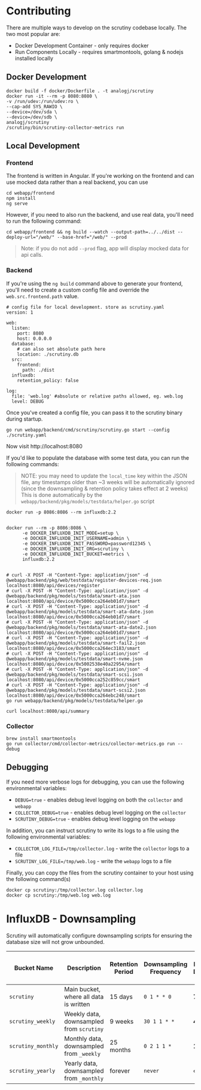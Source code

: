 # Contributing

There are multiple ways to develop on the scrutiny codebase locally. The two most popular are:
- Docker Development Container - only requires docker
- Run Components Locally - requires smartmontools, golang & nodejs installed locally

## Docker Development
```
docker build -f docker/Dockerfile . -t analogj/scrutiny
docker run -it --rm -p 8080:8080 \
-v /run/udev:/run/udev:ro \
--cap-add SYS_RAWIO \
--device=/dev/sda \
--device=/dev/sdb \
analogj/scrutiny
/scrutiny/bin/scrutiny-collector-metrics run
```


## Local Development

### Frontend
The frontend is written in Angular.
If you're working on the frontend and can use mocked data rather than a real backend, you can use
```
cd webapp/frontend
npm install
ng serve
```

However, if you need to also run the backend, and use real data, you'll need to run the following command:
```
cd webapp/frontend && ng build --watch --output-path=../../dist --deploy-url="/web/" --base-href="/web/" --prod
```

> Note: if you do not add `--prod` flag, app will display mocked data for api calls.

### Backend

If you're using the `ng build` command above to generate your frontend, you'll need to create a custom config file and
override the `web.src.frontend.path` value.

```
# config file for local development. store as scrutiny.yaml
version: 1

web:
  listen:
    port: 8080
    host: 0.0.0.0
  database:
    # can also set absolute path here
    location: ./scrutiny.db
  src:
    frontend:
      path: ./dist
  influxdb:
    retention_policy: false

log:
  file: 'web.log' #absolute or relative paths allowed, eg. web.log
  level: DEBUG

```

Once you've created a config file, you can pass it to the scrutiny binary during startup.

```
go run webapp/backend/cmd/scrutiny/scrutiny.go start --config ./scrutiny.yaml
```

Now visit http://localhost:8080


If you'd like to populate the database with some test data,  you can run the following commands:

> NOTE: you may need to update the `local_time` key within the JSON file, any timestamps older than ~3 weeks will be automatically ignored
> (since the downsampling & retention policy takes effect at 2 weeks)
> This is done automatically by the `webapp/backend/pkg/models/testdata/helper.go` script

```
docker run -p 8086:8086 --rm influxdb:2.2


docker run --rm -p 8086:8086 \
      -e DOCKER_INFLUXDB_INIT_MODE=setup \
      -e DOCKER_INFLUXDB_INIT_USERNAME=admin \
      -e DOCKER_INFLUXDB_INIT_PASSWORD=password12345 \
      -e DOCKER_INFLUXDB_INIT_ORG=scrutiny \
      -e DOCKER_INFLUXDB_INIT_BUCKET=metrics \
      influxdb:2.2


# curl -X POST -H "Content-Type: application/json" -d @webapp/backend/pkg/web/testdata/register-devices-req.json localhost:8080/api/devices/register
# curl -X POST -H "Content-Type: application/json" -d @webapp/backend/pkg/models/testdata/smart-ata.json localhost:8080/api/device/0x5000cca264eb01d7/smart
# curl -X POST -H "Content-Type: application/json" -d @webapp/backend/pkg/models/testdata/smart-ata-date.json localhost:8080/api/device/0x5000cca264eb01d7/smart
# curl -X POST -H "Content-Type: application/json" -d @webapp/backend/pkg/models/testdata/smart-ata-date2.json localhost:8080/api/device/0x5000cca264eb01d7/smart
# curl -X POST -H "Content-Type: application/json" -d @webapp/backend/pkg/models/testdata/smart-fail2.json localhost:8080/api/device/0x5000cca264ec3183/smart
# curl -X POST -H "Content-Type: application/json" -d @webapp/backend/pkg/models/testdata/smart-nvme.json localhost:8080/api/device/0x5002538e40a22954/smart
# curl -X POST -H "Content-Type: application/json" -d @webapp/backend/pkg/models/testdata/smart-scsi.json localhost:8080/api/device/0x5000cca252c859cc/smart
# curl -X POST -H "Content-Type: application/json" -d @webapp/backend/pkg/models/testdata/smart-scsi2.json localhost:8080/api/device/0x5000cca264ebc248/smart
go run webapp/backend/pkg/models/testdata/helper.go

curl localhost:8080/api/summary

```

### Collector
```
brew install smartmontools
go run collector/cmd/collector-metrics/collector-metrics.go run --debug
```


## Debugging

If you need more verbose logs for debugging, you can use the following environmental variables:

- `DEBUG=true` - enables debug level logging on both the `collector` and `webapp`
- `COLLECTOR_DEBUG=true` - enables debug level logging on the `collector`
- `SCRUTINY_DEBUG=true` - enables debug level logging on the `webapp`

In addition, you can instruct scrutiny to write its logs to a file using the following environmental variables:

- `COLLECTOR_LOG_FILE=/tmp/collector.log` - write the `collector` logs to a file
- `SCRUTINY_LOG_FILE=/tmp/web.log` - write the `webapp` logs to a file

Finally, you can copy the files from the scrutiny container to your host using the following command(s)

```
docker cp scrutiny:/tmp/collector.log collector.log
docker cp scrutiny:/tmp/web.log web.log
```

# InfluxDB - Downsampling

Scrutiny will automatically configure downsampling scripts for ensuring the database size will not grow unbounded. 

| Bucket Name | Description | Retention Period | Downsampling Frequency | Max Number of Datapoints (per Disk) |
| --- | --- | --- | --- | --- |
| `scrutiny` | Main bucket, where all data is written | 15 days | `0 1 * * 0` | **7**+7+1 |
| `scrutiny_weekly` | Weekly data, downsampled from `scrutiny` | 9 weeks | `30 1 1 * *` | **4**+4+1 |
| `scrutiny_monthly` | Monthly data, downsampled from `_weekly` | 25 months | `0 2 1 1 *` | **12**+12+1 |
| `scrutiny_yearly` | Yearly data, downsampled from `_monthly` | forever | `never` | ∞ |


